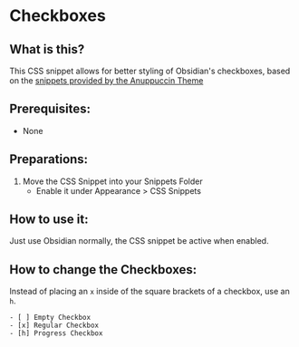 # Checkboxes

## What is this?
This CSS snippet allows for better styling of Obsidian's checkboxes, based on the [snippets provided by the Anuppuccin Theme](https://github.com/AnubisNekhet/AnuPpuccin/blob/main/src/modules/Features/custom-checkboxes.scss)

## Prerequisites:
- None

## Preparations:
1. Move the CSS Snippet into your Snippets Folder
	- Enable it under Appearance > CSS Snippets

## How to use it:
Just use Obsidian normally, the CSS snippet be active when enabled.

## How to change the Checkboxes:
Instead of placing an `x` inside of the square brackets of a checkbox, use an `h`.

```
- [ ] Empty Checkbox
- [x] Regular Checkbox
- [h] Progress Checkbox
```